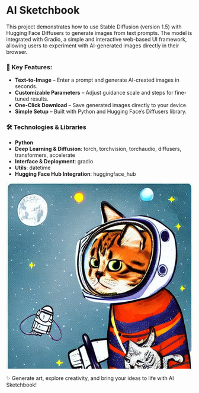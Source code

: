 # AI Sketchbook 

This project demonstrates how to use Stable Diffusion (version 1.5) with Hugging Face Diffusers to generate images from text prompts. The model is integrated with Gradio, a simple and interactive web-based UI framework, allowing users to experiment with AI-generated images directly in their browser.

### 🚀 Key Features:
- **Text-to-Image** – Enter a prompt and generate AI-created images in seconds.
- **Customizable Parameters** – Adjust guidance scale and steps for fine-tuned results.
- **One-Click Download** – Save generated images directly to your device.
- **Simple Setup** – Built with Python and Hugging Face’s Diffusers library.

### 🛠️ Technologies & Libraries  
- **Python**  
- **Deep Learning & Diffusion**: torch, torchvision, torchaudio, diffusers, transformers, accelerate  
- **Interface & Deployment**: gradio  
- **Utils**: datetime  
- **Hugging Face Hub Integration**: huggingface_hub

![image](images/generated_image_20241228-193714.png)

✨ Generate art, explore creativity, and bring your ideas to life with AI Sketchbook!
